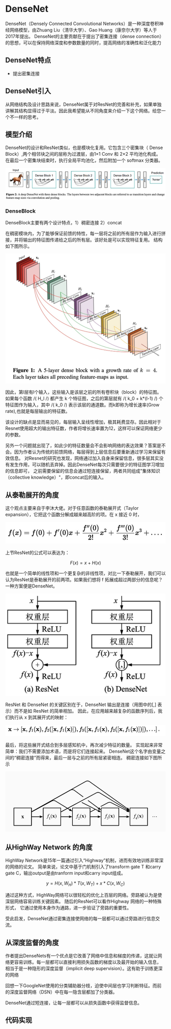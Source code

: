 # DenseNet

DenseNet（Densely Connected Convolutional Networks）是一种深度卷积神经网络模型，由Zhuang Liu（清华大学）、Gao Huang（康奈尔大学）等人于2017年提出。
DenseNet的主要贡献在于提出了密集连接（dense connection）的思想，可以在保持网络深度和参数数量的同时，提高网络的准确性和泛化能力

## DenseNet特点
- 提出密集连接

## DenseNet引入
从网络结构及设计思路来说，DenseNet属于对ResNet的完善和补充，如果单独讲解其结构显得过于平淡。因此我希望能从不同角度来介绍一下这个网络。给您一个不一样的思考。

## 模型介绍
DenseNet的设计和ResNet类似，也是模块化复用。它包含三个密集块（ Dense Block）,两个相邻块之间的层称为过渡层，由1×1 Conv 和 2×2 平均池化构成。
在最后一个密集块结束时，执行全局平均池化，然后附加一个 softmax 分类器。

![](../img/03/05/DenseNet2.png)



### DenseBlock

DenseBlock主要有两个设计特点，1）稠密连接 2）concat

在稠密模块内，为了能够保证前馈的特性，每一层将之前的所有层作为输入进行拼接，并将输出的特征图传递给之后的所有层。该好处是可以实现特征复用。
结构如下图所示。

![](../img/03/05/Denseblock.jpg)

因此，第l层有l个输入，这些输入是该层之前的所有卷积块（block）的特征图。如果每个函数 /( H_l /) 都产生 k 个特征图，之后的第层就有  /( k_0 + k*(l-1) /) 
个特征图作为输入，其中 /( k_0 /) 表示该层的通道数。而k即称为增长速率(Grow rate),也就是每层输出的特征数。

该设计的缺点是显而易见的，每层输入呈线性增加，极其耗费显存。因此相对于Resnet使用超大的输出特征数，作者将增长速率置为12，这样可以保证网络更少的参数。

另外一个问题就出现了，如此少的特征数量会不会影响网络的表达效果？答案是不会。因为作者认为传统的前馈网络，每层得到上层信息后要重新通过学习来保留有效信息。
对Resnet的研究也发现，网络通过加入自身来保留信息，很多层其实没有发生作用，可以随机丢弃掉。因此DenseNet每次只需要很少的特征图学习增加的信息即可，
之前需要保留的信息会通过短连接保留，两者共同组成"集体知识（collective knowledge）"，即concat后的输入。


## 从泰勒展开的角度
这个观点主要来自于李沐大佬。对于任意函数的泰勒展开式（Taylor expansion），它把这个函数分解成越来越高阶的项。在 x 接近 0 时，

![](../img/03/05/math1.jpg)

上节ResNet的公式可以表达为：

$$ F(x) = x + H(x) $$

也就是一个简单的线性项和一个更复杂的非线性项，对比一下泰勒展开，我们可以认为ResNet是泰勒展开的前两项。如果我们想将 
f 拓展成超过两部分的信息呢？ 一种方案便是DenseNet。

![](../img/03/05/compare.jpg)

ResNet 和 DenseNet 的关键区别在于，DenseNet 输出是连接（用图中的[,] 表示）而不是如 ResNet 的简单相加。 因此，在应用越来越复杂的函数序列后，我们执行从 
x 到其展开式的映射：

![](../img/03/05/math2.jpg)

最后，将这些展开式结合到多层感知机中，再次减少特征的数量。 实现起来非常简单：我们不需要添加术语，而是将它们连接起来。 
DenseNet这个名字由变量之间的“稠密连接”而得来，最后一层与之前的所有层紧密相连。 稠密连接如下图所示

![](../img/03/05/DenseNet.jpg)

## 从HighWay Network 的角度

HighWay Network是15年一篇通过引入“Highway”机制，进而有效地训练非常深的网络的论文。
简单来说，论文中基于门机制引入了transform gate T 和carry gate C，输出output是由tranform input和carry input组成。

$$ y = H(x, W_H)*T(x, W_T) + x*C(x, W_C) $$

通过这种方式，HighWay网络可以很轻松的优化上百层的网络。旁路被认为是使深层网络容易训练关键因素。 随后的ResNet可以看作Highway 网络的一种特殊形式，
它通过使用本身作为通路，进一步验证了旁路的重要性。

受此启发，DenseNet通过密集连接使网络的每一层都可以通过旁路进行信息交流。

## 从深度监督的角度

作者提出DenseNets有一个优点是它改善了网络中信息和梯度的传递，这就让网络更容易训练。每一层都可以直接利用损失函数的梯度以及最开始的输入信息，
相当于是一种隐形的深度监督（implicit deep supervision）。这有助于训练更深的网络

回想一下GoogleNet使用的分类辅助器分枝，迫使中间层也学习判断特征。而前的深度监督网络（DSN）中在每一隐含层都加了分类器。

DenseNet通过短连接，让每一层都可以从损失函数中获得监督信息。

## 代码实现

